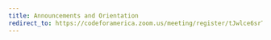 ```yaml
---
title: Announcements and Orientation
redirect_to: https://codeforamerica.zoom.us/meeting/register/tJwlce6srTwjGd3_ZklS5pHMxZgu0C-zSfwU
---
```

